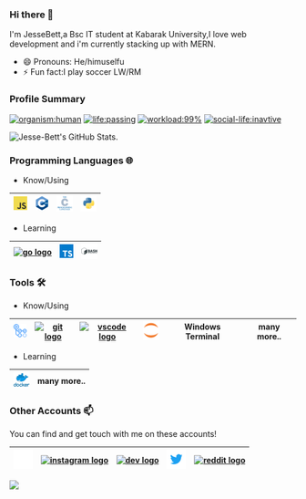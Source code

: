 ### Hi there 👋

I'm JesseBett,a Bsc IT student at Kabarak University,I love web development  and i'm currently stacking up with MERN.
- 😄 Pronouns: He/himuselfu
- ⚡ Fun fact:I play soccer LW/RM


### Profile Summary

[![organism:human](https://img.shields.io/badge/organism-human-%238D5524)](https://img.shields.io/badge/organism-human-%238D5524)
[![life:passing](https://img.shields.io/badge/life%20-passing-%2335B142)](https://img.shields.io/badge/life%20-passing-%2335B142)
[![workload:99%](https://img.shields.io/badge/work--load-99%25-%23CF692A)](https://img.shields.io/badge/work--load-99%25-%23CF692A)
[![social-life:inavtive](https://img.shields.io/badge/social--life-inactive-lightgrey)](https://img.shields.io/badge/social--life-inactive-lightgrey)


![Jesse-Bett's GitHub Stats.](https://github-readme-stats.vercel.app/api?username=Jesse-Bett&&show_icons=true&title_color=ffffff&icon_color=2A75CF&text_color=daf7dc&bg_color=191919)



### Programming Languages 🌐

- Know/Using

| [<img src="https://raw.githubusercontent.com/github/explore/80688e429a7d4ef2fca1e82350fe8e3517d3494d/topics/javascript/javascript.png" alt="js logo" width="24">](https://developer.mozilla.org/en-US/docs/Web/JavaScript)  | [<img src="https://raw.githubusercontent.com/github/explore/80688e429a7d4ef2fca1e82350fe8e3517d3494d/topics/cpp/cpp.png" alt="cpp logo" width="24">](https://isocpp.org/)  |  [<img src="https://raw.githubusercontent.com/github/explore/80688e429a7d4ef2fca1e82350fe8e3517d3494d/topics/c/c.png" alt="c logo" width="28">](http://www.open-std.org/jtc1/sc22/wg14/) |  [<img src="https://raw.githubusercontent.com/github/explore/80688e429a7d4ef2fca1e82350fe8e3517d3494d/topics/python/python.png" alt="python logo" width="28">](https://www.python.org/) |
|---|---|---|---|

- Learning

| [<img src="https://raw.githubusercontent.com/Delta456/Delta456/master/img/golang.png" alt="go logo" width="38">](https://golang.org/)  | [<img src="https://raw.githubusercontent.com/github/explore/80688e429a7d4ef2fca1e82350fe8e3517d3494d/topics/typescript/typescript.png" alt="ts logo" width="24">](https://www.typescriptlang.org/) | [<img src="https://raw.githubusercontent.com/github/explore/80688e429a7d4ef2fca1e82350fe8e3517d3494d/topics/bash/bash.png" alt="bash logo" width="28">](https://www.gnu.org/software/bash/)  |
|---|---|---|
### Tools 🛠️

- Know/Using

| [<img src="https://raw.githubusercontent.com/Delta456/Delta456/master/img/actions.png" alt="actions logo" width="24">](https://github.com/features/actions) | [<img src="https://raw.githubusercontent.com/Delta456/Delta456/master/img/git.png" alt="git logo" width="24">](https://git-scm.com/) | [<img src="https://raw.githubusercontent.com/Delta456/Delta456/master/img/vscode.png" alt="vscode logo" width="24">](https://code.visualstudio.com/) | [<img src="https://raw.githubusercontent.com/Delta456/Delta456/master/img/jupyter_notebook.png" alt="jupyter notebook logo" width="30">](https://jupyter.org/) | Windows Terminal| many more..|
|---|---|---|---|---|---|

- Learning

| [<img src="https://raw.githubusercontent.com/github/explore/80688e429a7d4ef2fca1e82350fe8e3517d3494d/topics/docker/docker.png" alt="docker logo" width="28">](https://www.docker.com/)| many more..|
|---|---|

### Other Accounts 📫

You can find and get touch with me on these accounts!

| [<img src="https://raw.githubusercontent.com/Delta456/Delta456/master/img/github.png" alt="github logo" width="34">](https://github.com/Jesse-Bett) | [<img src="https://raw.githubusercontent.com/Delta456/Delta456/master/img/instagram.jpg" alt="instagram logo" width="24">](https://www.instagram.com/jesse__bett/) | [<img src="https://raw.githubusercontent.com/Delta456/Delta456/master/img/dev.png" alt="dev logo" width="24">](https://dev.to/jessebett)| [<img src="https://raw.githubusercontent.com/Delta456/Delta456/master/img/twitter.png" alt="twitter logo" width="34">](https://twitter.com/BettJesse) | [<img src="https://raw.githubusercontent.com/Delta456/Delta456/master/img/reddit.jpg" alt="reddit logo" width="24">](https://www.reddit.com/user/jesse__bett)
|---|---|---|---|---|

<img width="300px" length="400px" align="left" src="https://github-readme-stats.vercel.app/api/top-langs/?username=Jesse-Bett&&show_icons=true&title_color=000000&icon_color=2A75CF&text_color=000000&bg_color=ffffff"/> <br/>
